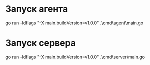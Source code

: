 # Запуск агента
go run -ldflags "-X main.buildVersion=v1.0.0" .\cmd\agent\main.go

# Запуск сервера
go run -ldflags "-X main.buildVersion=v1.0.0" .\cmd\server\main.go